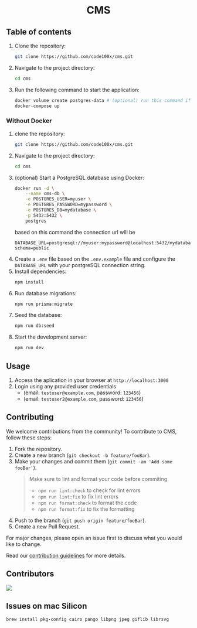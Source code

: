 <h1 align='center'>CMS</h1>

## Table of contents


1. Clone the repository:
   ```bash
   git clone https://github.com/code100x/cms.git
   ```
2. Navigate to the project directory:
   ```bash
   cd cms
   ```
3. Run the following command to start the application:
   ```bash
   docker volume create postgres-data # (optional) run this command if you face any mount volume / volume not exist error
   docker-compose up
   ```

### Without Docker

1. clone the repository:
   ```bash
   git clone https://github.com/code100x/cms.git
   ```
2. Navigate to the project directory:
   ```bash
   cd cms
   ```
3. (optional) Start a PostgreSQL database using Docker:
   ```bash
   docker run -d \
       --name cms-db \
       -e POSTGRES_USER=myuser \
       -e POSTGRES_PASSWORD=mypassword \
       -e POSTGRES_DB=mydatabase \
       -p 5432:5432 \
       postgres
   ```
   based on this command the connection url will be
   ```
   DATABASE_URL=postgresql://myuser:mypassword@localhost:5432/mydatabase?schema=public
   ```
4. Create a `.env` file based on the `.env.example` file and configure the `DATABASE_URL` with your postgreSQL connection string.
5. Install dependencies:
   ```bash
   npm install
   ```
6. Run database migrations:
   ```bash
   npm run prisma:migrate
   ```
7. Seed the database:
   ```bash
   npm run db:seed
   ```
8. Start the development server:
   ```bash
   npm run dev
   ```

## Usage

1. Access the aplication in your browser at `http://localhost:3000`
2. Login using any provided user credentials
   - (email: `testuser@example.com`, password: `123456`)
   - (email: `testuser2@example.com`, password: `123456`)

## Contributing

We welcome contributions from the community! To contribute to CMS, follow these steps:

1. Fork the repository.
2. Create a new branch (`git checkout -b feature/fooBar`).
3. Make your changes and commit them (`git commit -am 'Add some fooBar'`).
   > Make sure to lint and format your code before commiting
   >
   > - `npm run lint:check` to check for lint errors
   > - `npm run lint:fix` to fix lint errors
   > - `npm run format:check` to format the code
   > - `npm run format:fix` to fix the formatting
4. Push to the branch (`git push origin feature/fooBar`).
5. Create a new Pull Request.

For major changes, please open an issue first to discuss what you would like to change.

Read our [contribution guidelines](./CONTRIBUTING.md) for more details.

## Contributors

<a href="https://github.com/code100x/cms/graphs/contributors">
  <img src="https://contrib.rocks/image?repo=code100x/cms&max=400&columns=20" />
</a>

## Issues on mac Silicon
`
brew install pkg-config cairo pango libpng jpeg giflib librsvg
`
